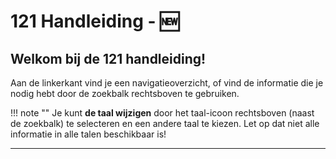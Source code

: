 # 121 Handleiding - 🆕

<!-- markdownlint-disable-next-line no-trailing-punctuation -->
## Welkom bij de 121 handleiding!

Aan de linkerkant vind je een navigatieoverzicht, of vind de informatie die je nodig hebt door de zoekbalk rechtsboven te gebruiken.

!!! note ""
  Je kunt **de taal wijzigen** door het taal-icoon rechtsboven (naast de zoekbalk) te selecteren en een andere taal te kiezen.
  Let op dat niet alle informatie in alle talen beschikbaar is!

---
